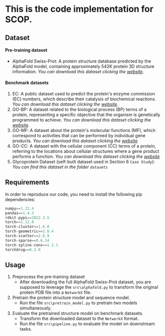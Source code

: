 # This is the code implementation for SCOP.


## Dataset
#### Pre-training dataset
- AlphaFold Swiss-Prot: A protein structure database predicted by the AlphaFold model, containing approximately 542K protein 3D structure information. *You can download this dataset clicking the [website](https://www.alphafold.com/download)*.



#### Benchmark datasets
1. EC: A public dataset used to predict the protein's enzyme commission (EC) numbers, which describe their catalysis of biochemical reactions. *You can download this dataset clicking the [website](https://zenodo.org/record/6622158/files/EnzymeCommission.zip)*.
2. GO-BP: A dataset related to the biological process (BP) terms of a protein, representing a specific objective that the organism is genetically programmed to achieve. *You can download this dataset clicking the [website](https://zenodo.org/record/6622158/files/GeneOntology.zip)*.
3. GO-MF: A dataset about the protein's molecular functions (MF), which correspond to activities that can be performed by individual gene products. *You can download this dataset clicking the [website](https://zenodo.org/record/6622158/files/GeneOntology.zip)*
4. GO-CC: A dataset with the cellular component (CC) terms of a protein, referring to the locations about cellular structures where a gene product performs a function. *You can download this dataset clicking the [website](https://zenodo.org/record/6622158/files/GeneOntology.zip)*
5. Glycoprotein Dataset (self-built dataset used in Section 6 `Case Study`): *You can find this dataset in  the folder `datasets`*


## Requirements
In order to reproduce our code, you need to install the following pip dependencies:
```python
numpy==1.22.4
pandas==1.4.3
rdkit-pypi==2022.3.5
torch==1.12.0
torch-cluster==1.6.0
torch-geometric==2.0.4
torch-scatter==2.0.9
torch-sparse==0.6.14
torch-spline-conv==1.2.1
torchdrug==0.2.0
```

## Usage
1. Preprocess the pre-training dataset
    - After downloading the full  AlphaFold Swiss-Prot dataset, you are supposed to leverage the `src\alphafold.py`  to transform the original protein PDB file into a `NetworkX` file. 
2. Pretrain the protein structure model and sequence model.
   - Run the file `src\pretrain_model.py` to pretrain two models simultaneously.
3. Evaluate the pretrained structure model on benchmark datasets.
    - Transform the downloaded dataset to the `NetworkX` format.
    - Run the file `src\pipeline.py` to evaluate the model on downstream tasks.
